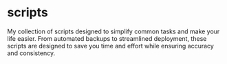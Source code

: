 # scripts
 My collection of scripts designed to simplify common tasks and make your life easier. From automated backups to streamlined deployment, these scripts are designed to save you time and effort while ensuring accuracy and consistency. 
